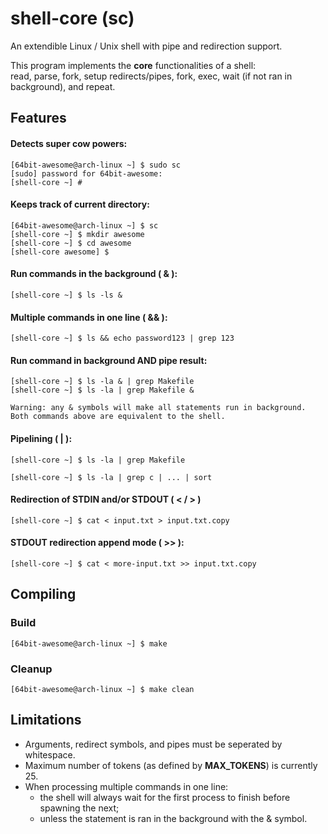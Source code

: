 # shell-core (sc)

An extendible Linux / Unix shell with pipe and redirection support.

This program implements the **core** functionalities of a shell: \
read, parse, fork, setup redirects/pipes, fork, exec, wait (if not ran in background), and repeat.

## Features

#### Detects super cow powers:
```
[64bit-awesome@arch-linux ~] $ sudo sc
[sudo] password for 64bit-awesome:
[shell-core ~] #
```

#### Keeps track of current directory:
```
[64bit-awesome@arch-linux ~] $ sc
[shell-core ~] $ mkdir awesome
[shell-core ~] $ cd awesome
[shell-core awesome] $
```

#### Run commands in the background ( & ):
```
[shell-core ~] $ ls -ls &
```

#### Multiple commands in one line ( && ):
```
[shell-core ~] $ ls && echo password123 | grep 123
```

#### Run command in background AND pipe result:
```
[shell-core ~] $ ls -la & | grep Makefile
[shell-core ~] $ ls -la | grep Makefile &
```

```
Warning: any & symbols will make all statements run in background.
Both commands above are equivalent to the shell.
```

#### Pipelining ( | ): 
```
[shell-core ~] $ ls -la | grep Makefile
```
```
[shell-core ~] $ ls -la | grep c | ... | sort
```

#### Redirection of STDIN and/or STDOUT ( < / > )
```
[shell-core ~] $ cat < input.txt > input.txt.copy
```

#### STDOUT redirection append mode ( >> ):
```
[shell-core ~] $ cat < more-input.txt >> input.txt.copy
```

## Compiling

### Build
```
[64bit-awesome@arch-linux ~] $ make
```

### Cleanup
```
[64bit-awesome@arch-linux ~] $ make clean
```

## Limitations
- Arguments, redirect symbols, and pipes must be seperated by whitespace.
- Maximum number of tokens (as defined by **MAX_TOKENS**) is currently 25.
- When processing multiple commands in one line: 
    - the shell will always wait for the first process to finish before spawning the next; 
    - unless the statement is ran in the background with the & symbol.
